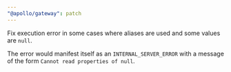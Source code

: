```yaml
---
"@apollo/gateway": patch
---
```


Fix execution error in some cases where aliases are used and some values are `null`.

The error would manifest itself as an `INTERNAL_SERVER_ERROR` with a message of the form `Cannot read properties of null`.
  